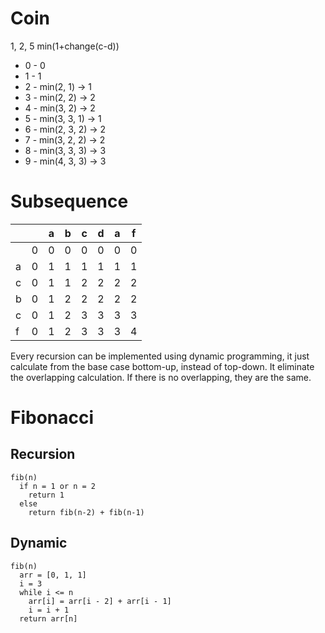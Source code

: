 # Coin
1, 2, 5
min(1+change(c-d))

* 0 - 0
* 1 - 1
* 2 - min(2, 1) -> 1
* 3 - min(2, 2) -> 2
* 4 - min(3, 2) -> 2
* 5 - min(3, 3, 1) -> 1
* 6 - min(2, 3, 2) -> 2
* 7 - min(3, 2, 2) -> 2
* 8 - min(3, 3, 3) -> 3
* 9 - min(4, 3, 3) -> 3

# Subsequence
|    |  |  a |   b  |  c  |  d  |  a  |  f  |
| -- |- | -- | ---- | --- | --- | --- | --- |
|    |0 |  0 |   0  |  0  |  0  |  0  |  0  |
| a  |0 |  1 |   1  |  1  |  1  |  1  |  1  |
| c  |0 |  1 |   1  |  2  |  2  |  2  |  2  |
| b  |0 |  1 |   2  |  2  |  2  |  2  |  2  |
| c  |0 |  1 |   2  |  3  |  3  |  3  |  3  |
| f  |0 |  1 |   2  |  3  |  3  |  3  |  4  |




Every recursion can be implemented using dynamic programming, it just calculate from the base case bottom-up, instead of top-down. It eliminate the overlapping calculation. If there is no overlapping, they are the same.

# Fibonacci
## Recursion
```
fib(n)
  if n = 1 or n = 2
    return 1
  else
    return fib(n-2) + fib(n-1)
```

## Dynamic
```
fib(n)
  arr = [0, 1, 1]
  i = 3
  while i <= n
    arr[i] = arr[i - 2] + arr[i - 1]
    i = i + 1
  return arr[n]
```

